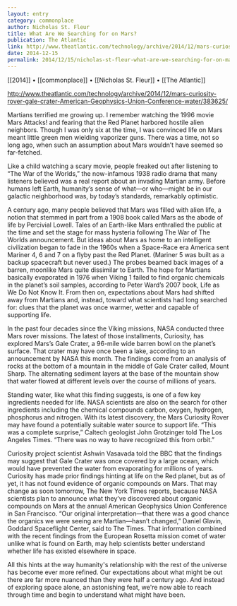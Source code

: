 ```yaml
---
layout: entry
category: commonplace
author: Nicholas St. Fleur
title: What Are We Searching for on Mars?
publication: The Atlantic
link: http://www.theatlantic.com/technology/archive/2014/12/mars-curiosity-rover-gale-crater-American-Geophysics-Union-Conference-water/383625/
date: 2014-12-15
permalink: 2014/12/15/nicholas-st-fleur-what-are-we-searching-for-on-mars 
---
```


[[2014]] • [[commonplace]] • [[Nicholas St. Fleur]] • [[The Atlantic]]

http://www.theatlantic.com/technology/archive/2014/12/mars-curiosity-rover-gale-crater-American-Geophysics-Union-Conference-water/383625/

Martians terrified me growing up. I remember watching the 1996 movie Mars Attacks! and fearing that the Red Planet harbored hostile alien neighbors. Though I was only six at the time, I was convinced life on Mars meant little green men wielding vaporizer guns. There was a time, not so long ago, when such an assumption about Mars wouldn’t have seemed so far-fetched.

Like a child watching a scary movie, people freaked out after listening to “The War of the Worlds,” the now-infamous 1938 radio drama that many listeners believed was a real report about an invading Martian army. Before humans left Earth, humanity’s sense of what—or who—might be in our galactic neighborhood was, by today’s standards, remarkably optimistic.

A century ago, many people believed that Mars was filled with alien life, a notion that stemmed in part from a 1908 book called Mars as the abode of life by Percivial Lowell. Tales of an Earth-like Mars enthralled the public at the time and set the stage for mass hysteria following The War of The Worlds announcement. But ideas about Mars as home to an intelligent civilization began to fade in the 1960s when a Space-Race era America sent Mariner 4, 6 and 7 on a flyby past the Red Planet. (Mariner 5 was built as a backup spacecraft but never used.) The probes beamed back images of a barren, moonlike Mars quite dissimilar to Earth. The hope for Martians basically evaporated in 1976 when Viking 1 failed to find organic chemicals in the planet’s soil samples, according to Peter Ward’s 2007 book, Life as We Do Not Know It. From then on, expectations about Mars had shifted away from Martians and, instead, toward what scientists had long searched for: clues that the planet was once warmer, wetter and capable of supporting life.

In the past four decades since the Viking missions, NASA conducted three Mars rover missions. The latest of those installments, Curiosity, has explored Mars’s Gale Crater, a 96-mile wide barren bowl on the planet’s surface. That crater may have once been a lake, according to an announcement by NASA this month. The findings come from an analysis of rocks at the bottom of a mountain in the middle of Gale Crater called, Mount Sharp. The alternating sediment layers at the base of the mountain show that water flowed at different levels over the course of millions of years.

Standing water, like what this finding suggests, is one of a few key ingredients needed for life. NASA scientists are also on the search for other ingredients including the chemical compounds carbon, oxygen, hydrogen, phosphorus and nitrogen. With its latest discovery, the Mars Curiosity Rover may have found a potentially suitable water source to support life. “This was a complete surprise,” Caltech geologist John Grotzinger told The Los Angeles Times. “There was no way to have recognized this from orbit.”

Curiosity project scientist Ashwin Vasavada told the BBC that the findings may suggest that Gale Crater was once covered by a large ocean, which would have prevented the water from evaporating for millions of years. Curiosity has made prior findings hinting at life on the Red planet, but as of yet, it has not found evidence of organic compounds on Mars. That may change as soon tomorrow, The New York Times reports, because NASA scientists plan to announce what they’ve discovered about organic compounds on Mars at the annual American Geophysics Union Conference in San Francisco. “Our original interpretation—that there was a good chance the organics we were seeing are Martian—hasn’t changed,” Daniel Glavin, Goddard Spaceflight Center, said to The Times. That information combined with the recent findings from the European Rosetta mission comet of water unlike what is found on Earth, may help scientists better understand whether life has existed elsewhere in space.

All this hints at the way humanity's relationship with the rest of the universe has become ever more refined. Our expectations about what might be out there are far more nuanced than they were half a century ago. And instead of exploring space alone, an astonishing feat, we're now able to reach through time and begin to understand what might have been.

